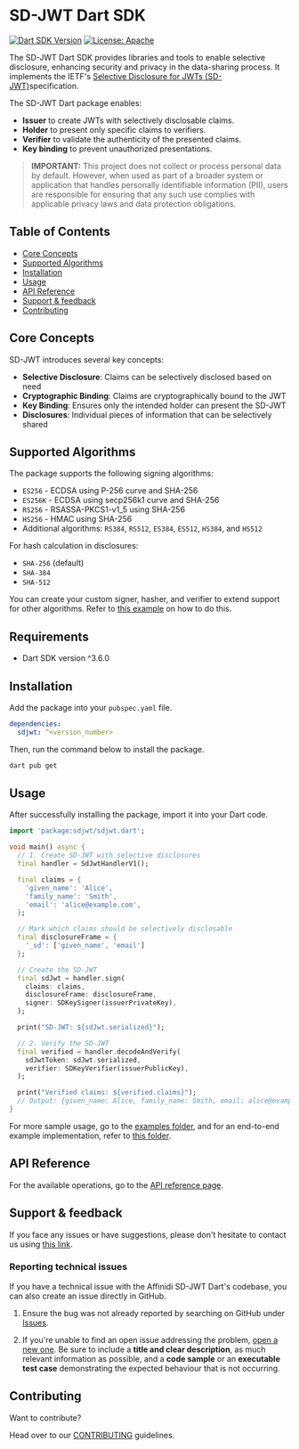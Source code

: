 # SD-JWT Dart SDK

[![Dart SDK Version](https://img.shields.io/badge/dart-%3E%3D3.6.0-blue.svg)](https://dart.dev)
[![License: Apache](https://img.shields.io/badge/license-Apache%202.0-blue)](LICENSE)

The SD-JWT Dart SDK provides libraries and tools to enable selective disclosure, enhancing security and privacy in the data-sharing process. It implements the IETF's [Selective Disclosure for JWTs (SD-JWT)](https://datatracker.ietf.org/doc/draft-ietf-oauth-selective-disclosure-jwt/)specification. 

The SD-JWT Dart package enables:

- **Issuer** to create JWTs with selectively disclosable claims.
- **Holder** to present only specific claims to verifiers.
- **Verifier** to validate the authenticity of the presented claims.
- **Key binding** to prevent unauthorized presentations.

> **IMPORTANT:** 
> This project does not collect or process personal data by default. However, when used as part of a broader system or application that handles personally identifiable information (PII), users are responsible for ensuring that any such use complies with applicable privacy laws and data protection obligations.

## Table of Contents

- [Core Concepts](#core-concepts)
- [Supported Algorithms](#supported-algorithms)
- [Installation](#installation)
- [Usage](#usage)
- [API Reference](#api-reference)
- [Support & feedback](#support--feedback)
- [Contributing](#contributing)

## Core Concepts

SD-JWT introduces several key concepts:

- **Selective Disclosure**: Claims can be selectively disclosed based on need
- **Cryptographic Binding**: Claims are cryptographically bound to the JWT
- **Key Binding**: Ensures only the intended holder can present the SD-JWT
- **Disclosures**: Individual pieces of information that can be selectively shared

## Supported Algorithms

The package supports the following signing algorithms:

- `ES256` - ECDSA using P-256 curve and SHA-256
- `ES256K` - ECDSA using secp256k1 curve and SHA-256
- `RS256` - RSASSA-PKCS1-v1_5 using SHA-256
- `HS256` - HMAC using SHA-256
- Additional algorithms: `RS384`, `RS512`, `ES384`, `ES512`, `HS384`, and `HS512`

For hash calculation in disclosures:

- `SHA-256` (default)
- `SHA-384`
- `SHA-512`

You can create your custom signer, hasher, and verifier to extend support for other algorithms. Refer to [this example](docs/examples/custom_algorithm.md) on how to do this.

## Requirements

- Dart SDK version ^3.6.0

## Installation

Add the package into your `pubspec.yaml` file.

```yaml
dependencies:
  sdjwt: ^<version_number>
```

Then, run the command below to install the package.

```bash
dart pub get
```

## Usage

After successfully installing the package, import it into your Dart code.

```dart
import 'package:sdjwt/sdjwt.dart';

void main() async {
  // 1. Create SD-JWT with selective disclosures
  final handler = SdJwtHandlerV1();

  final claims = {
    'given_name': 'Alice',
    'family_name': 'Smith',
    'email': 'alice@example.com',
  };

  // Mark which claims should be selectively disclosable
  final disclosureFrame = {
    '_sd': ['given_name', 'email']
  };

  // Create the SD-JWT
  final sdJwt = handler.sign(
    claims: claims,
    disclosureFrame: disclosureFrame,
    signer: SDKeySigner(issuerPrivateKey),
  );

  print("SD-JWT: ${sdJwt.serialized}");

  // 2. Verify the SD-JWT
  final verified = handler.decodeAndVerify(
    sdJwtToken: sdJwt.serialized,
    verifier: SDKeyVerifier(issuerPublicKey),
  );

  print("Verified claims: ${verified.claims}");
  // Output: {given_name: Alice, family_name: Smith, email: alice@example.com}
}
```

For more sample usage, go to the [examples folder](docs/examples/), and for an end-to-end example implementation, refer to [this folder](example).

## API Reference

For the available operations, go to the [API reference page](docs/api_reference.md).

## Support & feedback

If you face any issues or have suggestions, please don't hesitate to contact us using [this link](https://share.hsforms.com/1i-4HKZRXSsmENzXtPdIG4g8oa2v).

### Reporting technical issues

If you have a technical issue with the Affinidi SD-JWT Dart's codebase, you can also create an issue directly in GitHub.

1. Ensure the bug was not already reported by searching on GitHub under
   [Issues](https://github.com/affinidi/affinidi-sdjwt-dart/issues).

2. If you're unable to find an open issue addressing the problem,
   [open a new one](https://github.com/affinidi/affinidi-sdjwt-dart/issues/new).
   Be sure to include a **title and clear description**, as much relevant information as possible,
   and a **code sample** or an **executable test case** demonstrating the expected behaviour that is not occurring.

## Contributing

Want to contribute?

Head over to our [CONTRIBUTING](CONTRIBUTING.md) guidelines.
